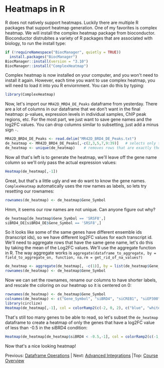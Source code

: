 # Heatmaps in R

R does not natively support heatmaps. Luckily there are multiple R packages that support heatmap generation. One of my favorites is complex heatmap.
We will install the complex heatmap package from bioconductor. Bioconductor distrubites a variety of R packages that are associated with biology, to run the install type:
```r
if (!requireNamespace("BiocManager", quietly = TRUE))
  install.packages("BiocManager")
BiocManager::install(version = "3.10")
BiocManager::install("ComplexHeatmap")
```
Complex heatmap is now installed on your computer, and you won't need to install it again. However, each time you want to use complex heatmap, you will need to load it into you R enviornment. You can do this by typing:
```r
library(ComplexHeatmap)
```

Now, let's import our `MR42D_MRD4_DE_Peaks` dataframe from yesterday. There are a lot of columns in our dataframe that we don't want in the final heatmap: p-values, expression levels in individual samples, ChIP peak regions, etc. For the most part, we just want to save gene names and the log2FC values. You can drop columns similar to subsetting, just add a minus sign `-`.
```r
MR42D_BRD4_DE_Peaks <- read.delim("MR42D_BRD4_DE_Peaks.txt")
de_heatmap <- MR42D_BRD4_DE_Peaks[,-c(2,3,5,7,9:39)]   # selects only the columns we want to save
de_heatmap <- unique(de_heatmap)    # removes rows that are exactly the same
```
Now all that's left is to generate the heatmap, we'll leave off the gene name column so we'll only pass the actual expression values:
```r
Heatmap(de_heatmap[,-1])
```

Great, but that's a little ugly and we do want to know the gene names. `ComplexHeatmap` automatically uses the row names as labels, so lets try resetting our rownames:
```r
rownames(de_heatmap) <- de_heatmap$Gene_Symbol
```
Hmm, it seems our row names are not unique. Can anyone figure out why?

```r
de_heatmap[de_heatmap$Gene_Symbol == 'SRSF8',]
siBRD4_DE[siBRD4_DE$Gene_Symbol == 'SRSF8',]
```

So it looks like some of the same genes have different ensemble ids (transcript ids), so we have different log2FC values for each transcript id. We'll need to aggregate rows that have the same gene name, let's do this by taking the mean of the Log2FC values. We'll use the aggregate function in R. The way aggregate works is
`aggregate(dataframe_to_aggregate, by = field_to_aggregate_on, function, na.rm = get_rid_of_na_values?)`
```r
de_heatmap <- aggregate(de_heatmap[, -c(1)], by = list(de_heatmap$Gene_Symbol), mean, na.rm = TRUE)
rownames(de_heatmap) <- de_heatmap$Gene_Symbol
```

Now we can set the rownames, rename our columns to have shorter labels, and rescale the coloring on our heatmap so it is centered on 0:

```r
rownames(de_heatmap) <- de_heatmap$Gene_Symbol
colnames(de_heatmap) <- c("Gene_Symbol", "siBRD4", "siCREB1", "siEP300")
library(circlize)
Heatmap(de_heatmap[,-1], col = colorRamp2(c(-2, 0, 2), c("blue", "white", "red")))
```

That's still too many genes to be able to read, so let's subset the `de_heatmap` dataframe to create a heatmap of only the genes that have a log2FC value of less than -0.5 in the siBRD4 condition:
```r
Heatmap(de_heatmap[de_heatmap$siBRD4 < -0.5,-1], col = colorRamp2(c(-1, 0, 1), c("blue", "white", "red")))
```

Now that's a nice looking heatmap!

Previous: [Dataframe Operations](dataframe_ops.md) | Next: [Advanced Integrations](advanced_integrations.md) |Top: [Course Overview](../index.md)
